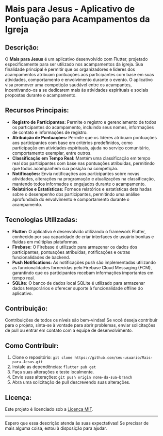 # Mais para Jesus - Aplicativo de Pontuação para Acampamentos da Igreja

## Descrição:

O **Mais para Jesus** é um aplicativo desenvolvido com Flutter, projetado especificamente para ser utilizado nos acampamentos da igreja. Sua finalidade principal é permitir que os organizadores e líderes dos acampamentos atribuam pontuações aos participantes com base em suas atividades, comportamento e envolvimento durante o evento. O aplicativo visa promover uma competição saudável entre os acampantes, incentivando-os a se dedicarem mais às atividades espirituais e sociais propostas durante o acampamento.

## Recursos Principais:

- **Registro de Participantes:** Permite o registro e gerenciamento de todos os participantes do acampamento, incluindo seus nomes, informações de contato e informações de registro.
- **Atribuição de Pontuações:** Permite que os líderes atribuam pontuações aos participantes com base em critérios predefinidos, como participação em atividades espirituais, ajuda no serviço comunitário, comportamento exemplar, entre outros.
- **Classificação em Tempo Real:** Mantém uma classificação em tempo real dos participantes com base nas pontuações atribuídas, permitindo que todos acompanhem sua posição na competição.
- **Notificações:** Envia notificações aos participantes sobre novas atividades, alterações na programação e atualizações na classificação, mantendo todos informados e engajados durante o acampamento.
- **Relatórios e Estatísticas:** Fornece relatórios e estatísticas detalhadas sobre o desempenho dos participantes, permitindo uma análise aprofundada do envolvimento e comportamento durante o acampamento.

## Tecnologias Utilizadas:

- **Flutter:** O aplicativo é desenvolvido utilizando o framework Flutter, conhecido por sua capacidade de criar interfaces de usuário bonitas e fluidas em múltiplas plataformas.
- **Firebase:** O Firebase é utilizado para armazenar os dados dos participantes, pontuações atribuídas, notificações e outras funcionalidades de backend.
- **Push Notifications:** As notificações push são implementadas utilizando as funcionalidades fornecidas pelo Firebase Cloud Messaging (FCM), garantindo que os participantes recebam informações importantes em tempo real.
- **SQLite:** O banco de dados local SQLite é utilizado para armazenar dados temporários e oferecer suporte à funcionalidade offline do aplicativo.

## Contribuição:

Contribuições de todos os níveis são bem-vindas! Se você deseja contribuir para o projeto, sinta-se à vontade para abrir problemas, enviar solicitações de pull ou entrar em contato com a equipe de desenvolvimento.

## Como Contribuir:

1. Clone o repositório: `git clone https://github.com/seu-usuario/Mais-para-Jesus.git`
2. Instale as dependências: `flutter pub get`
3. Faça suas alterações e teste localmente.
4. Envie suas alterações: `git push origin nome-da-sua-branch`
5. Abra uma solicitação de pull descrevendo suas alterações.

## Licença:

Este projeto é licenciado sob a [Licença MIT](https://opensource.org/licenses/MIT).

---

Espero que essa descrição atenda às suas expectativas! Se precisar de mais alguma coisa, estou à disposição para ajudar.
